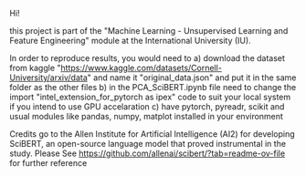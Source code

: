 Hi! 

this project is part of the 
"Machine Learning - Unsupervised Learning and Feature Engineering" 
module at the International University (IU).

In order to reproduce results, you would need to
a) download the dataset from kaggle "https://www.kaggle.com/datasets/Cornell-University/arxiv/data" and name it "original_data.json" and  put it in the same folder as the other files
b) in the PCA_SciBERT.ipynb file need to change the import "intel_extension_for_pytorch as ipex" code to suit your local system if you intend to use GPU accelaration
c) have pytorch, pyreadr, scikit and usual modules like pandas, numpy, matplot installed in your environment

Credits go to  the Allen Institute for Artificial Intelligence (AI2) for developing SciBERT, an open-source language model that proved instrumental in the study.
Please See https://github.com/allenai/scibert/?tab=readme-ov-file for further reference
